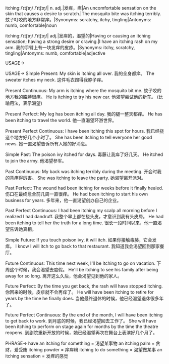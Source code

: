 itching:/ˈɪtʃɪŋ/ /ˈɪtʃɪŋ/| n. adj.|发痒，痒|An uncomfortable sensation on the skin that causes a desire to scratch.|The mosquito bite was itching terribly. 蚊子叮咬的地方非常痒。|Synonyms: scratchy, itchy, tingling|Antonyms: numb, comfortable|noun

itching:/ˈɪtʃɪŋ/ /ˈɪtʃɪŋ/| adj.|发痒的，渴望的|Having or causing an itching sensation; having a strong desire or craving.|I have an itching rash on my arm. 我的手臂上有一块发痒的皮疹。|Synonyms: itchy, scratchy, tingling|Antonyms: numb, comfortable|adjective


USAGE->

USAGE->
Simple Present:
My skin is itching all over. 我的全身都痒。
The sweater itches my neck. 这件毛衣蹭得我脖子痒。

Present Continuous:
My arm is itching where the mosquito bit me.  蚊子咬的地方我的胳膊很痒。
He is itching to try his new car. 他渴望尝试他的新车。 (比喻用法，表示渴望)

Present Perfect:
My leg has been itching all day. 我的腿一整天都痒。
He has been itching to travel the world. 他一直渴望环游世界。

Present Perfect Continuous:
I have been itching this spot for hours. 我已经挠这个地方好几个小时了。
She has been itching to tell everyone her good news. 她一直渴望告诉所有人她的好消息。

Simple Past:
The poison ivy itched for days.  毒藤让我痒了好几天。
He itched to join the army. 他渴望参军。

Past Continuous:
My back was itching terribly during the meeting. 开会时我的背痒得厉害。
She was itching to leave the party. 她渴望离开派对。

Past Perfect:
The wound had been itching for weeks before it finally healed. 伤口在最终愈合前几周一直很痒。
He had been itching to start his own business for years. 多年来，他一直渴望创办自己的企业。

Past Perfect Continuous:
I had been itching my scalp all morning before I realized I had dandruff. 我整个早上都在挠头皮，才意识到我有头皮屑。
He had been itching to tell her the truth for a long time. 很长一段时间以来，他一直渴望告诉她真相。

Simple Future:
If you touch poison ivy, it will itch. 如果你接触毒藤，它会发痒。
I know I will itch to go back to that restaurant. 我知道我会渴望回到那家餐厅。

Future Continuous:
This time next week, I'll be itching to go on vacation.  下周这个时候，我会渴望去度假。
He'll be itching to see his family after being away for so long.  离开这么久后，他会渴望见到他的家人。

Future Perfect:
By the time you get back, the rash will have stopped itching. 你回来的时候，皮疹就不会再痒了。
He will have been itching to retire for years by the time he finally does. 当他最终退休的时候，他已经渴望退休很多年了。

Future Perfect Continuous:
By the end of the month, I will have been itching to get back to work. 到月底的时候，我已经渴望回去工作了。
She will have been itching to perform on stage again for months by the time the theatre reopens. 到剧院重新开放的时候，她已经渴望再次在舞台上表演好几个月了。


PHRASE->
have an itching for something = 渴望某事物
an itching palm = 贪财，爱受贿
itching powder = 痒痒粉
itching to do something = 渴望做某事
an itching sensation = 发痒的感觉
